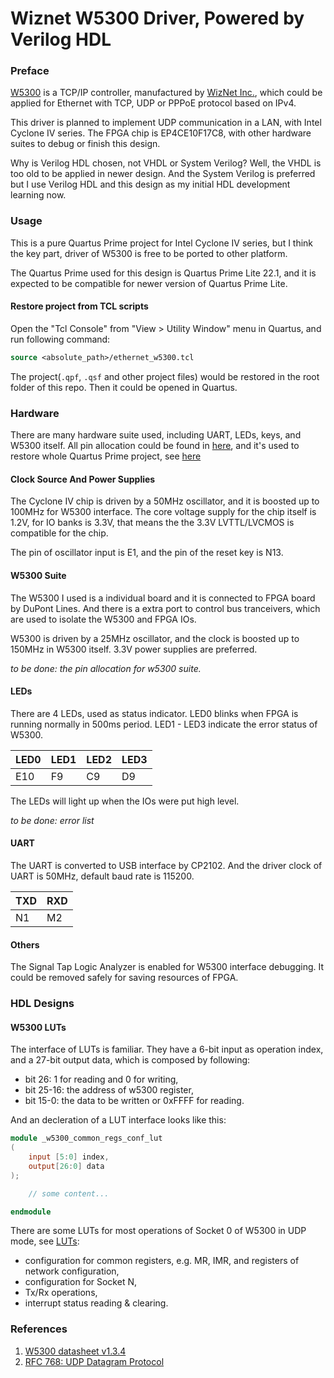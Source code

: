 # Wiznet W5300 Driver, Powered by Verilog HDL

### Preface

[W5300](https://www.wiznet.io/product-item/w5300/) is a TCP/IP controller, manufactured by [WizNet Inc.](https://wiznet.io/), which could be applied for Ethernet with TCP, UDP or PPPoE protocol based on IPv4.

This driver is planned to implement UDP communication in a LAN, with Intel Cyclone IV series. The FPGA chip is EP4CE10F17C8, with other hardware suites to debug or finish this design.

Why is Verilog HDL chosen, not VHDL or System Verilog? Well, the VHDL is too old to be applied in newer design. And the System Verilog is preferred but I use Verilog HDL and this design as my initial HDL development learning now.

### Usage

This is a pure Quartus Prime project for Intel Cyclone IV series, but I think the key part, driver of W5300 is free to be ported to other platform.

The Quartus Prime used for this design is Quartus Prime Lite 22.1, and it is expected to be compatible for newer version of Quartus Prime Lite.

#### Restore project from TCL scripts

Open the "Tcl Console" from "View > Utility Window" menu in Quartus, and run following command:

```tcl
source <absolute_path>/ethernet_w5300.tcl
```

The project(`.qpf`, `.qsf` and other project files) would be restored in the root folder of this repo. Then it could be opened in Quartus.

### Hardware

There are many hardware suite used, including UART, LEDs, keys, and W5300 itself. All pin allocation could be found in [here](./ethernet_w5300.tcl), and it's used to restore whole Quartus Prime project, see [here](#Usage)

#### Clock Source And Power Supplies

The Cyclone IV chip is driven by a 50MHz oscillator, and it is boosted up to 100MHz for W5300 interface. The core voltage supply for the chip itself is 1.2V, for IO banks is 3.3V, that means the the 3.3V LVTTL/LVCMOS is compatible for the chip.

The pin of oscillator input is E1, and the pin of the reset key is N13.

#### W5300 Suite

The W5300 I used is a individual board and it is connected to FPGA board by DuPont Lines. And there is a extra port to control bus tranceivers, which are used to isolate the W5300 and FPGA IOs.

W5300 is driven by a 25MHz oscillator, and the clock is boosted up to 150MHz in W5300 itself. 3.3V power supplies are preferred.

*to be done: the pin allocation for w5300 suite.*

#### LEDs

There are 4 LEDs, used as status indicator. LED0 blinks when FPGA is running normally in 500ms period. LED1 - LED3 indicate the error status of W5300.

LED0 | LED1 | LED2 | LED3
--- | --- | --- | ---
E10 | F9 | C9 | D9

The LEDs will light up when the IOs were put high level.

*to be done: error list*

#### UART

The UART is converted to USB interface by CP2102. And the driver clock of UART is 50MHz, default baud rate is 115200.

TXD | RXD
--- | ---
N1  | M2

#### Others

The Signal Tap Logic Analyzer is enabled for W5300 interface debugging. It could be removed safely for saving resources of FPGA.

### HDL Designs

#### W5300 LUTs

The interface of LUTs is familiar. They have a 6-bit input as operation index, and a 27-bit output data, which is composed by following:

- bit 26: 1 for reading and 0 for writing,
- bit 25-16: the address of w5300 register,
- bit 15-0: the data to be written or 0xFFFF for reading.

And an decleration of a LUT interface looks like this:

```verilog
module _w5300_common_regs_conf_lut
(
    input [5:0] index,
    output[26:0] data
);

    // some content...

endmodule
```

There are some LUTs for most operations of Socket 0 of W5300 in UDP mode, see [LUTs](./src/w5300/luts/):

- configuration for common registers, e.g. MR, IMR, and registers of network configuration,
- configuration for Socket N,
- Tx/Rx operations,
- interrupt status reading & clearing.

### References

1. [W5300 datasheet v1.3.4](https://www.wiznet.io/wp-content/uploads/wiznethome/Chip/W5300/Documents/W5300_DS_V134E.pdf)
2. [RFC 768: UDP Datagram Protocol](https://www.rfc-editor.org/rfc/rfc768)
